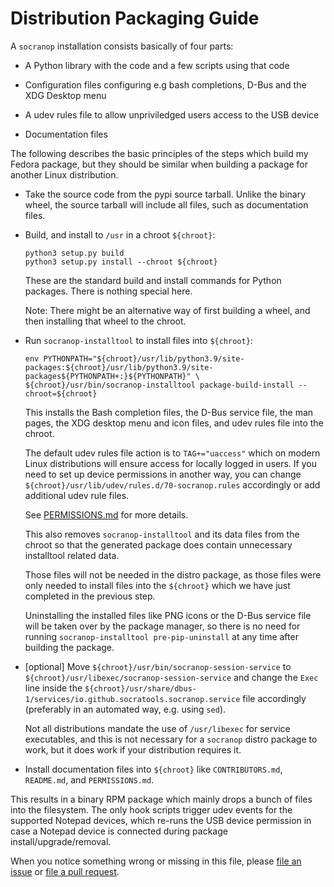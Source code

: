 Distribution Packaging Guide
============================

A `socranop` installation consists basically of four parts:

  * A Python library with the code and a few scripts using that code

  * Configuration files configuring e.g bash completions, D-Bus and
    the XDG Desktop menu

  * A udev rules file to allow unpriviledged users access to the USB
    device

  * Documentation files

The following describes the basic principles of the steps which build
my Fedora package, but they should be similar when building a package
for another Linux distribution.

  * Take the source code from the pypi source tarball. Unlike the
    binary wheel, the source tarball will include all files, such as
    documentation files.

  * Build, and install to `/usr` in a chroot `${chroot}`:

        python3 setup.py build
        python3 setup.py install --chroot ${chroot}

    These are the standard build and install commands for Python
    packages. There is nothing special here.

    Note: There might be an alternative way of first building a wheel,
          and then installing that wheel to the chroot.

  * Run `socranop-installtool` to install files into `${chroot}`:

        env PYTHONPATH="${chroot}/usr/lib/python3.9/site-packages:${chroot}/usr/lib/python3.9/site-packages${PYTHONPATH+:}${PYTHONPATH}" \
        ${chroot}/usr/bin/socranop-installtool package-build-install --chroot=${chroot}

    This installs the Bash completion files, the D-Bus service file,
    the man pages, the XDG desktop menu and icon files, and udev rules
    file into the chroot.

    The default udev rules file action is to `TAG+="uaccess"` which on
    modern Linux distributions will ensure access for locally logged
    in users. If you need to set up device permissions in another way,
    you can change `${chroot}/usr/lib/udev/rules.d/70-socranop.rules`
    accordingly or add additional udev rule files.

    See [PERMISSIONS.md](PERMISSIONS.md) for more details.

    This also removes `socranop-installtool` and its data files from
    the chroot so that the generated package does contain unnecessary
    installtool related data.

    Those files will not be needed in the distro package, as those
    files were only needed to install files into the `${chroot}` which
    we have just completed in the previous step.

    Uninstalling the installed files like PNG icons or the D-Bus
    service file will be taken over by the package manager, so there
    is no need for running `socranop-installtool pre-pip-uninstall` at
    any time after building the package.

  * [optional] Move `${chroot}/usr/bin/socranop-session-service` to
    `${chroot}/usr/libexec/socranop-session-service` and change the
    `Exec` line inside the
    `${chroot}/usr/share/dbus-1/services/io.github.socratools.socranop.service`
    file accordingly (preferably in an automated way, e.g. using
    `sed`).

    Not all distributions mandate the use of `/usr/libexec` for
    service executables, and this is not necessary for a
    `socranop` distro package to work, but it does work if
    your distribution requires it.

  * Install documentation files into `${chroot}` like
    `CONTRIBUTORS.md`, `README.md`, and `PERMISSIONS.md`.

This results in a binary RPM package which mainly drops a bunch of
files into the filesystem. The only hook scripts trigger udev events
for the supported Notepad devices, which re-runs the USB device
permission in case a Notepad device is connected during package
install/upgrade/removal.

When you notice something wrong or missing in this file, please [file
an issue](https://github.com/socratools/socranop/issues/new) or [file
a pull request](https://github.com/socratools/socranop/compare).
